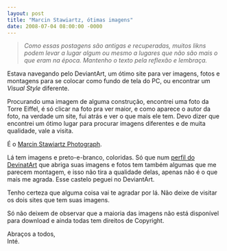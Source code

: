 ```yaml
---
layout: post
title: "Marcin Stawiartz, ótimas imagens"
date: 2008-07-04 08:00:00 -0000
---
```


>*Como essas postagens são antigas e recuperadas, muitos likns podem levar a lugar algum ou mesmo a lugares que não são mais o que eram na época. Mantenho o texto pela reflexão e lembraça.*

Estava navegando pelo DeviantArt, um ótimo site para ver imagens, fotos e montagens para se colocar como fundo de tela do PC, ou encontrar um *Visual Style* diferente.

Procurando uma imagem de alguma construção, encontrei uma foto da Torre Eiffel, é só clicar na foto pra ver maior, e como aparece o autor da foto, na verdade um site, fui atrás e ver o que mais ele tem. Devo dizer que encontrei um ótimo lugar para procurar imagens diferentes e de muita qualidade, vale a visita.

É o <a href="https://www.stawiarz.com/" class="linkum">Marcin Stawiartz Photograph</a>.

Lá tem imagens e preto-e-branco, coloridas. Só que num <a href="https://www.deviantart.com/angelreich/gallery" class="linkum">perfil do DevinatArt</a> que abriga suas imagens e fotos tem também algumas que me parecem montagem, e isso não tira a qualidade delas, apenas não é o que mais me agrada. Esse castelo peguei no DeviantArt.

Tenho certeza que alguma coisa vai te agradar por lá. Não deixe de visitar os dois sites que tem suas imagens.

Só não deixem de observar que a maioria das imagens não está disponível para download e ainda todas tem direitos de Copyright.

Abraços a todos,  
Inté.